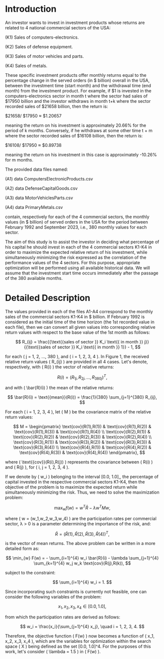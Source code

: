 # Introduction

An investor wants to invest in investment products whose returns are related to 4 national commercial sectors of the USA:

(K1) Sales of computers-electronics.

(K2) Sales of defense equipment.

(K3) Sales of motor vehicles and parts.

(K4) Sales of metals.

These specific investment products offer monthly returns equal to the percentage change in the served orders (in $ billion) overall in the USA, between the investment time (start month) and the withdrawal time (end month) from the investment product. For example, if $1 is invested in the computers-electronics sector in month t where the sector had sales of $17950 billion and the investor withdraws in month t+k where the sector recorded sales of $21658 billion, then the return is:

$21658/
$17950
≈ $1.20657

meaning the return on his investment is approximately 20.66% for the period of k months. Conversely, if he withdraws at some other time t + m where the sector recorded sales of $16108 billion, then the return is:

$16108/
$17950
≈ $0.89738

meaning the return on his investment in this case is approximately -10.26% for m months.

The provided data files named:

(A1) data ComputersElectronicProducts.csv

(A2) data DefenseCapitalGoods.csv

(A3) data MotorVehiclesParts.csv

(A4) data PrimaryMetals.csv

contain, respectively for each of the 4 commercial sectors, the monthly values (in $ billion) of served orders in the USA for the period between February 1992 and September 2023, i.e., 380 monthly values for each sector.

The aim of this study is to assist the investor in deciding what percentage of his capital he should invest in each of the 4 commercial sectors K1-K4 in order to maximize the expected relative return of his investment, while simultaneously minimizing the risk expressed as the correlation of the performance values of the 4 sectors. For this purpose, appropriate optimization will be performed using all available historical data. We will assume that the investment start time occurs immediately after the passage of the 380 available months.

# Detailed Description

The values provided in each of the files A1-A4 correspond to the monthly sales of the commercial sectors K1-K4 in $ billion. If February 1992 is considered as the initial time of the time horizon (the 1st recorded value in each file), then we can convert all given values into corresponding relative return values with respect to the base value of the 1st month as follows:

$$
R_{ij} = \frac{{\text{{sales of sector }} K_i \text{{ in month }} j}}{{\text{{sales of sector }} K_i \text{{ in month }} 1}} - 1,
$$

for each \( j = 1, 2, ..., 380 \), and \( i = 1, 2, 3, 4 \). In Figure 1, the received relative return values \( R_{ij} \) are provided in all 4 cases. Let's denote, respectively, with \( R(i) \) the vector of relative returns:

$$
R(i) = (R_{1j}, R_{2j}, ..., R_{380j})^T,
$$

and with \( \bar{R}(i) \) the mean of the relative returns:

$$
\bar{R}(i) = \text{{mean}}(R(i)) = \frac{1}{380} \sum_{j=1}^{380} R_{ij},
$$

For each \( i = 1, 2, 3, 4 \), let \( M \) be the covariance matrix of the relative return values:

$$
M = \begin{pmatrix} \text{cov}(R(1),R(1)) & \text{cov}(R(1),R(2)) & \text{cov}(R(1),R(3)) & \text{cov}(R(1),R(4)) \\
\text{cov}(R(2),R(1)) & \text{cov}(R(2),R(2)) & \text{cov}(R(2),R(3)) & \text{cov}(R(2),R(4)) \\
\text{cov}(R(3),R(1)) & \text{cov}(R(3),R(2)) & \text{cov}(R(3),R(3)) & \text{cov}(R(3),R(4)) \\
\text{cov}(R(4),R(1)) & \text{cov}(R(4),R(2)) & \text{cov}(R(4),R(3)) & \text{cov}(R(4),R(4)) \end{pmatrix},
$$

where \( \text{{cov}}(R(i),R(j)) \) represents the covariance between \( R(i) \) and \( R(j) \), for \( i, j = 1, 2, 3, 4 \).

If we denote by \( w_i \) belonging to the interval [0.0, 1.0],, the percentage of capital invested in the respective commercial sectors K1-K4, then the objective of the problem is to maximize the expected return while simultaneously minimizing the risk. Thus, we need to solve the maximization problem:

$$
\max_{w} f(w) = w^T \bar{R} - \lambda w^T M w,
$$

where \( w = (w_1,w_2,w_3,w_4) \) are the participation rates per commercial sector, λ > 0 is a parameter determining the importance of the risk, and:

$$
\bar{R} = (\bar{R}(1), \bar{R}(2), \bar{R}(3), \bar{R}(4))^T,
$$

is the vector of mean returns. The above problem can be written in a more detailed form as:

$$
\min_{w} F(w) = - \sum_{i=1}^{4} w_i \bar{R}(i) - \lambda \sum_{j=1}^{4} \sum_{k=1}^{4} w_j w_k \text{cov}(R(j),R(k)),
$$

subject to the constraint:

$$
\sum_{i=1}^{4} w_i = 1.
$$

Since incorporating such constraints is currently not feasible, one can consider the following variables of the problem:

$$
x_1, x_2, x_3, x_4 \in [0.0, 1.0],
$$

from which the participation rates are derived as follows:

$$
w_i = \frac{x_i}{\sum_{j=1}^{4} x_j}, \quad i = 1, 2, 3, 4.
$$

Therefore, the objective function \( F(w) \) now becomes a function of \( x_1, x_2, x_3, x_4 \), which are the variables for optimization within the search space \( X \) being defined as the set [0.0, 1.0]^4. For the purposes of this work, let's consider \( \lambda = 1.5 \) in \( F(w) \).
